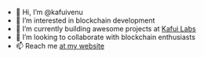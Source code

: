 - 👋 Hi, I’m @kafuivenu
- 👀 I’m interested in blockchain development
- 🌱 I’m currently building awesome projects at [Kafui Labs](http://kafuilabs.com)
- 💞️ I’m looking to collaborate with blockchain enthusiasts
- 📫 Reach me [at my website](http://kafuivenu.com)

<!---
kafuivenu/kafuivenu is a ✨ special ✨ repository because its `README.md` (this file) appears on your GitHub profile.
You can click the Preview link to take a look at your changes.
--->
